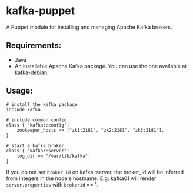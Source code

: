 # kafka-puppet

A Puppet module for installing and managing Apache Kafka brokers.


## Requirements:
- Java
- An installable Apache Kafka package.  You can use the one available at
[kafka-debian](https://github.com/wmf-analytics/kafka-debian).

## Usage:
```puppet
# install the kafka package
include kafka

# include common config
class { "kafka::config":
    zookeeper_hosts => ["zk1:2181", "zk2:2181", "zk3:2181"],
}

# start a kafka broker
class { "kafka::server":
    log_dir => "/var/lib/kafka",
}
```

If you do not set ```broker_id``` on kafka::server, the broker_id will be
inferred from integers in the node's hostname.  E.g. kafka01 will render
```server.properties``` with ```brokerid``` == 1.

